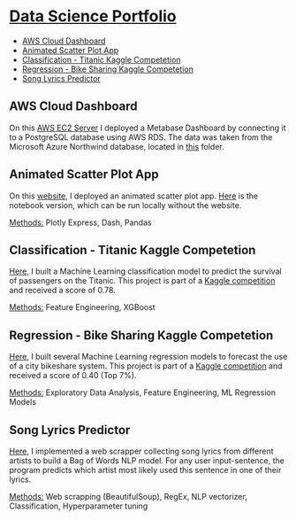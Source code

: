 # <ins>Data Science Portfolio</ins>

* [AWS Cloud Dashboard](#aws-cloud-dashboard)<br>
* [Animated Scatter Plot App](#animated-scatter-plot-app)<br>
* [Classification - Titanic Kaggle Competetion](#classification---titanic-kaggle-competetion)<br>
* [Regression - Bike Sharing Kaggle Competetion](#regression---bike-sharing-kaggle-competetion)<br>
* [Song Lyrics Predictor](#song-lyrics-predictor)<br>


## AWS Cloud Dashboard

On this [AWS EC2 Server](http://ec2-18-194-162-57.eu-central-1.compute.amazonaws.com/public/dashboard/2c90b9eb-2f04-44e1-8e4f-27ada1177b57) I deployed a Metabase Dashboard by connecting it to a PostgreSQL database using AWS RDS. The data was taken from the Microsoft Azure Northwind database, located in [this](https://github.com/dzhub2/datascience_portfolio/tree/master/sql_northwind) folder.

## Animated Scatter Plot App

On this [website](https://dzhub2.pythonanywhere.com), I deployed an animated scatter plot app. [Here](https://github.com/dzhub2/datascience_portfolio/blob/master/population_dash_app/animated_scatter_by_population.ipynb) is the notebook version, which can be run locally without the website.

<ins>Methods:</ins> Plotly Express, Dash, Pandas

## Classification - Titanic Kaggle Competetion

[Here](https://github.com/dzhub2/datascience_portfolio/blob/master/kaggle_titanic/titanic_submission.ipynb), I built a Machine Learning classification model to predict the survival of passengers on the Titanic. This project is part of a [Kaggle competition](https://www.kaggle.com/competitions/titanic/overview/description) and received a score of 0.78.

<ins>Methods:</ins> Feature Engineering, XGBoost

## Regression - Bike Sharing Kaggle Competetion

[Here](https://github.com/dzhub2/datascience_portfolio/blob/master/kaggle_bike_rental/bike_project.ipynb), I built several Machine Learning regression models to forecast the use of a city bikeshare system. This project is part of a [Kaggle competition](https://www.kaggle.com/competitions/bike-sharing-demand/overview) and received a score of 0.40 (Top 7%).

<ins>Methods:</ins> Exploratory Data Analysis, Feature Engineering, ML Regression Models

## Song Lyrics Predictor

[Here](https://github.com/dzhub2/datascience_portfolio/blob/master/lyric_classification/lyric_classification.ipynb), I implemented a web scrapper collecting song lyrics from different artists to build a Bag of Words NLP model. For any user input-sentence, the program predicts which artist most likely used this sentence in one of their lyrics.

<ins>Methods:</ins> Web scrapping (BeautifulSoup), RegEx, NLP vectorizer, Classification, Hyperparameter tuning


